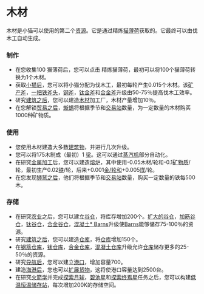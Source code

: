 # 木材

  木材是小猫可以使用的第二个<a href="?file=003-资源大全/005-资源介绍">资源</a>。它是通过精炼<a href="?file=003-资源大全/01-猫薄荷">猫薄荷</a>获取的。它最终可以由伐木工自动生成。

### 制作
   <ul>
    <li>在您收集100 猫薄荷后，您可以点击 精炼猫薄荷，最初可以将100个猫薄荷转换为1个木材。</li>
    <li>获取<a href="?file=003-资源大全/18-小猫">小猫后</a>，您可以将小猫分配为伐木工，最初每轮产生0.015个木材。该<a href="#workshop#Mineral_Axe">矿产斧</a>，<a href="#workshop#Iron_Axe">一把铁斧头</a>，<a href="#workshop#Steel_Axe">钢斧</a>，<a href="?file=001-猫咪百科/04-作坊/01-升级#钛金斧">钛金斧</a>和<a href="#workshop#Alloy_Axe">合金斧</a>升级由50-75％提高伐木工效率。</li>
    <li>研究<a href="#Technologies#Construction">建筑之后</a>，您可以建造<a href="#Buildings#Lumber_Mill">木材</a>加工厂，木材产量增加10％。</li>
    <li>在您解锁<a href="?file=001-猫咪百科/05-贸易">贸易之后</a>，<a href="?file=001-猫咪百科/05-贸易">蜥蜴</a>将根据季节和<a href="?file=001-猫咪百科/01-建筑物/08-其它建筑#交易站">交易站</a>数量，为一定数量的木材购买1000种矿物质。</li>
   </ul>

### 使用

   <ul>
    <li>您使用木材建造大多数<a href="#Buildings">建筑物</a>，并进行几次升级。</li>
    <li>您可以将175木制成（最初）1 <a href="#beam">梁</a>。这可以通过<a href="#Buildings#Steamworks">蒸汽机</a>部分自动化。</li>
    <li>在研究<a href="#Technologies#Metal_Working">金属加工</a>后，您可以建造<a href="?file=001-猫咪百科/01-建筑物/06-工业建筑#熔炉">熔炉</a>，其中使用-0.05木材/轮和-0.1<a href="#minerals">矿物质</a>/轮，最初生产0.02<a href="#iron">铁</a>/轮，后来+0.001<a href="#Gold">金/轮和</a>+0.005<a href="?file=003-资源大全/04-煤">煤</a>/轮。</li>
    <li>在您发现<a href="?file=001-猫咪百科/05-贸易">狮鹫之后</a>，他们将根据季节和<a href="?file=001-猫咪百科/01-建筑物/08-其它建筑#交易站">交易站</a>数量，购买一定数量的铁每500木。</li>
   </ul>

### 存储

   <ul>
    <li>在研究<a href="?file=001-猫咪百科/03-科技/01-科技#农业">农业</a>之后，您可以建立<a href="#Buildings#Barn">谷仓</a>，将库存增加200个。<a href="#workshop#Expanded_Barns">扩大的谷仓</a>，<a href="#workshop#Reinforced_Barns">加筋谷仓</a>，<a href="#workshop#Titanium_Barns">钛谷仓</a>，<a href="#workshop#Alloy_Barns">合金谷仓</a>，<a href="#workshop#Concrete_Barns">混凝土* Barns</a>升级使<a href="#Buildings#Barn">Barns</a>能够储存75-100％的资源。</li>
    <li>研究<a href="#Technologies#Construction">建筑之后</a>，您可以建造<a href="#Buildings#Warehouse">仓库</a>，将<a href="#Buildings#Warehouse">仓库</a>增加150个。 </li>
    <li>在<a href="#workshop#Reinforced_Warehouses">钢筋仓库</a>，<a href="#workshop#Titanium_Warehouses">钛仓库</a>，<a href="#workshop#Alloy_Warehouses">合金仓库</a>，<a href="#workshop#Concrete_Warehouses">混凝土仓库</a>升级允许<a href="#Buildings#Warehouses">仓库</a>储存更多的25-50％的资源。</li>
    <li>研究<a href="#Technologies#Navigation">导航后</a>，您可以建立<a href="#Buildings#harbor">港口</a>，增加容量700。 </li>
    <li>建造<a href="#Buildings#harbor">海港后</a>，您也可以<a href="?file=003-资源大全/26-贸易船#扩充货物">扩展货物</a>，这将使港口容量达到2500台。</li>
    <li>在研究<a href="?file=001-猫咪百科/03-科技/01-科技#火箭学">火箭学</a>并完成<a href="?file=001-猫咪百科/07-空间/04-月球">探索月球</a>，<a href="?file=001-猫咪百科/07-空间/01-地面控制#探索碧池星">碧池星</a>和<a href="?file=001-猫咪百科/07-空间/01-地面控制#探索终焉星">探索终焉星</a>任务之后，您可以构建<a href="?file=001-猫咪百科/07-空间/08-终焉星#低温恒温储存站">低温恒温储存站</a>，每次增加200K的存储空间。</li>
   </ul>

